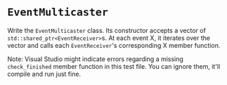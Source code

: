 # `EventMulticaster`

Write the `EventMulticaster` class. Its constructor accepts a vector of `std::shared_ptr<EventReceiver>`s. At each event X, it iterates
over the vector and calls each ``EventReceiver``'s corresponding X member function.

Note: Visual Studio might indicate errors regarding a missing `check_finished` member function in this test file. You can ignore them, it'll compile and run just fine.
